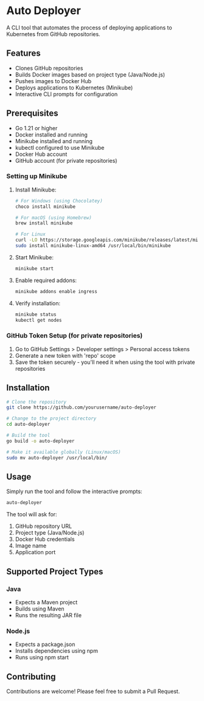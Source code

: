 # Auto Deployer

A CLI tool that automates the process of deploying applications to Kubernetes from GitHub repositories.

## Features

- Clones GitHub repositories
- Builds Docker images based on project type (Java/Node.js)
- Pushes images to Docker Hub
- Deploys applications to Kubernetes (Minikube)
- Interactive CLI prompts for configuration

## Prerequisites

- Go 1.21 or higher
- Docker installed and running
- Minikube installed and running
- kubectl configured to use Minikube
- Docker Hub account
- GitHub account (for private repositories)

### Setting up Minikube

1. Install Minikube:
   ```bash
   # For Windows (using Chocolatey)
   choco install minikube

   # For macOS (using Homebrew)
   brew install minikube

   # For Linux
   curl -LO https://storage.googleapis.com/minikube/releases/latest/minikube-linux-amd64
   sudo install minikube-linux-amd64 /usr/local/bin/minikube
   ```

2. Start Minikube:
   ```bash
   minikube start
   ```

3. Enable required addons:
   ```bash
   minikube addons enable ingress
   ```

4. Verify installation:
   ```bash
   minikube status
   kubectl get nodes
   ```

### GitHub Token Setup (for private repositories)

1. Go to GitHub Settings > Developer settings > Personal access tokens
2. Generate a new token with 'repo' scope
3. Save the token securely - you'll need it when using the tool with private repositories

## Installation

```bash
# Clone the repository
git clone https://github.com/yourusername/auto-deployer

# Change to the project directory
cd auto-deployer

# Build the tool
go build -o auto-deployer

# Make it available globally (Linux/macOS)
sudo mv auto-deployer /usr/local/bin/
```

## Usage

Simply run the tool and follow the interactive prompts:

```bash
auto-deployer
```

The tool will ask for:
1. GitHub repository URL
2. Project type (Java/Node.js)
3. Docker Hub credentials
4. Image name
5. Application port

## Supported Project Types

### Java
- Expects a Maven project
- Builds using Maven
- Runs the resulting JAR file

### Node.js
- Expects a package.json
- Installs dependencies using npm
- Runs using npm start

## Contributing

Contributions are welcome! Please feel free to submit a Pull Request.
